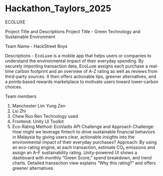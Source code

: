 # Hackathon_Taylors_2025
ECOLUXE

Project Title and Descriptions 
Project Title - Green Technology and Sustainable Environment 

Team Name - HackStreet Boys 

Descriptions - EcoLuxe is a mobile app that helps users or companies to understand the environmental impact of their everyday spending. By securely importing transaction data, EcoLuxe assigns each purchase a real‐time carbon footprint and an overview of A-Z rating as well as reviews from third-party sources. It then offers actionable tips, greener alternatives, and a points‐based rewards marketplace to motivate users toward lower‐carbon choices. 

Team members 
1) Manchester Lim Yung Zen 
2) Liu Zhi 
3) Chew Ruo Ren 
Technology used
1) Frontend: Unity UI Toolkit 
2) Eco-Rating Method: EcoVadis API
Challenge and Approach 
Challenge: How might we leverage fintech to drive sustainable financial behaviors in Malaysia by giving users clear, actionable insights into the environmental impact of their everyday purchases?
Approach: 
By using an eco-rating engine, at each transaction, estimate CO₂ emissions and assign an A–F sustainability rating. Unity-powered UI shows a dashboard with monthly “Green Score,” spend breakdown, and trend charts. Detailed transaction view explains “Why this rating?” and offers greener alternatives.

